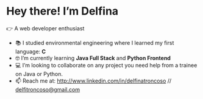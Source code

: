 # Hey there! I’m Delfina 

:point_right: A web developer enthusiast

- :books: I studied environmental engineering where I learned my first language: **C**
- :nerd_face: I’m currently learning **Java Full Stack** and **Python Frontend**
- :computer: I’m looking to collaborate on any project you need help from a trainee on Java or Python. 
- 📫 Reach me at: http://www.linkedin.com/in/delfinatroncoso // delfitroncoso@gmail.com

<!---
delfi23/delfi23 is a ✨ special ✨ repository because its `README.md` (this file) appears on your GitHub profile.
You can click the Preview link to take a look at your changes.
--->
